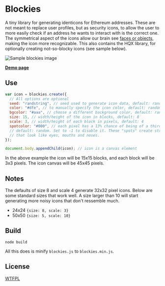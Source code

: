 # Blockies

A tiny library for generating identicons for Ethereum addresses. These are not meant to replace user profiles, but as security icons, to allow the user to more easily check if an address he wants to interact with is the correct one. The symmetrical aspect of the icons allow our brain see [faces or objects](https://en.wikipedia.org/wiki/Pareidolia), making the icon more recognizable. This also contains the HQX library, for optionally creating not-so-blocky icons (see sample below).

![Sample blockies image](sample.png "Blockies")

[**Demo page**](http://download13.github.io/blockies/)

## Use

```javascript
var icon = blockies.create({
  // All options are optional
  seed: "randstring", // seed used to generate icon data, default: random
  color: "#dfe", // to manually specify the icon color, default: random
  bgcolor: "#aaa", // choose a different background color, default: random
  size: 15, // width/height of the icon in blocks, default: 8
  scale: 3, // width/height of each block in pixels, default: 4
  spotcolor: "#000", // each pixel has a 13% chance of being of a third color,
  // default: random. Set to -1 to disable it. These "spots" create structures
  // that look like eyes, mouths and noses.
});

document.body.appendChild(icon); // icon is a canvas element
```

In the above example the icon will be 15x15 blocks, and each block will be 3x3 pixels. The icon canvas will be 45x45 pixels.

## Notes

The defaults of size 8 and scale 4 generate 32x32 pixel icons. Below are some standard sizes that work well. A size larger than 10 will start generating more noisy icons that don't ressemble much.

- 24x24 `{size: 8, scale: 3}`
- 50x50 `{size: 5, scale: 10}`

## Build

    node build

All this does is minify `blockies.js` to `blockies.min.js`.

## License

[WTFPL](http://www.wtfpl.net/)
